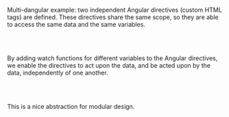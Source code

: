 Multi-dangular example: two independent Angular directives
(custom HTML tags) are defined. These directives 
share the same scope, so they are able to access
the same data and the same variables. 

<br/>
<br/>


By adding watch functions for different variables 
to the Angular directives, we enable the directives
to act upon the data, and be acted upon by the data,
independently of one another.

<br/>
<br/>

This is a nice abstraction for modular design. 


